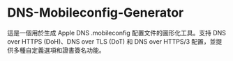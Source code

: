 # DNS-Mobileconfig-Generator
這是一個用於生成 Apple DNS .mobileconfig 配置文件的圖形化工具。支持 DNS over HTTPS (DoH)、DNS over TLS (DoT) 和 DNS over HTTPS/3 配置，並提供多種自定義選項和證書簽名功能。

